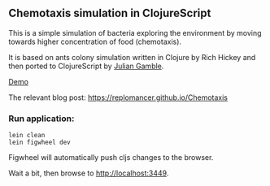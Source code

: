 ## Chemotaxis simulation in ClojureScript

This is a simple simulation of bacteria exploring the environment
by moving towards higher concentration of food (chemotaxis).

It is based on ants colony simulation written in Clojure by Rich Hickey
and then ported to ClojureScript by [Julian Gamble](https://github.com/juliangamble/clojure-conj-2014-paradigms-of-core-async/tree/950964320bbff17cdd3da7bbcae00ac85dbcd388/9.Ants-CLJS-Array-Optimised/ants-cljs).

[Demo](https://cdn.rawgit.com/replomancer/chemotaxis-cljs/master/resources/public/index.html)

The relevant blog post: https://replomancer.github.io/Chemotaxis

### Run application:

```
lein clean
lein figwheel dev
```

Figwheel will automatically push cljs changes to the browser.

Wait a bit, then browse to [http://localhost:3449](http://localhost:3449).
